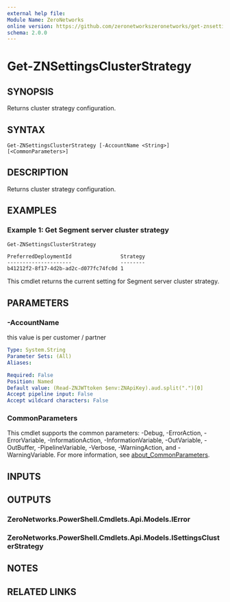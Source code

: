 ```yaml
---
external help file:
Module Name: ZeroNetworks
online version: https://github.com/zeronetworkszeronetworks/get-znsettingsclusterstrategy
schema: 2.0.0
---
```


# Get-ZNSettingsClusterStrategy

## SYNOPSIS
Returns cluster strategy configuration.

## SYNTAX

```
Get-ZNSettingsClusterStrategy [-AccountName <String>] [<CommonParameters>]
```

## DESCRIPTION
Returns cluster strategy configuration.

## EXAMPLES

### Example 1: Get Segment server cluster strategy
```powershell
Get-ZNSettingsClusterStrategy
```

```output
PreferredDeploymentId                Strategy
---------------------                --------
b41212f2-8f17-4d2b-ad2c-d077fc74fc0d 1
```

This cmdlet returns the current setting for Segment server cluster strategy.

## PARAMETERS

### -AccountName
this value is per customer / partner

```yaml
Type: System.String
Parameter Sets: (All)
Aliases:

Required: False
Position: Named
Default value: (Read-ZNJWTtoken $env:ZNApiKey).aud.split(".")[0]
Accept pipeline input: False
Accept wildcard characters: False
```

### CommonParameters
This cmdlet supports the common parameters: -Debug, -ErrorAction, -ErrorVariable, -InformationAction, -InformationVariable, -OutVariable, -OutBuffer, -PipelineVariable, -Verbose, -WarningAction, and -WarningVariable. For more information, see [about_CommonParameters](http://go.microsoft.com/fwlink/?LinkID=113216).

## INPUTS

## OUTPUTS

### ZeroNetworks.PowerShell.Cmdlets.Api.Models.IError

### ZeroNetworks.PowerShell.Cmdlets.Api.Models.ISettingsClusterStrategy

## NOTES

## RELATED LINKS

